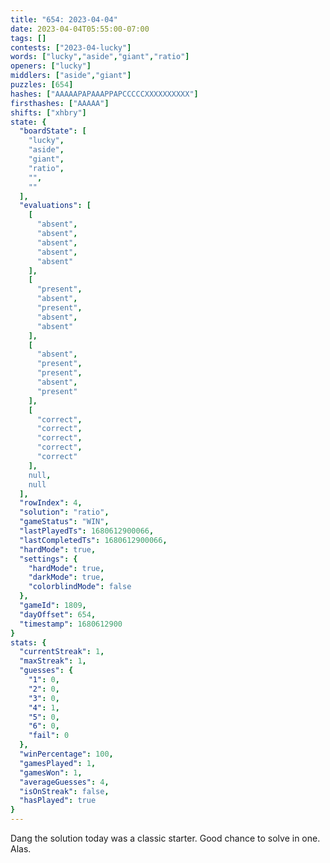 ```yaml
---
title: "654: 2023-04-04"
date: 2023-04-04T05:55:00-07:00
tags: []
contests: ["2023-04-lucky"]
words: ["lucky","aside","giant","ratio"]
openers: ["lucky"]
middlers: ["aside","giant"]
puzzles: [654]
hashes: ["AAAAAPAPAAAPPAPCCCCCXXXXXXXXXX"]
firsthashes: ["AAAAA"]
shifts: ["xhbry"]
state: {
  "boardState": [
    "lucky",
    "aside",
    "giant",
    "ratio",
    "",
    ""
  ],
  "evaluations": [
    [
      "absent",
      "absent",
      "absent",
      "absent",
      "absent"
    ],
    [
      "present",
      "absent",
      "present",
      "absent",
      "absent"
    ],
    [
      "absent",
      "present",
      "present",
      "absent",
      "present"
    ],
    [
      "correct",
      "correct",
      "correct",
      "correct",
      "correct"
    ],
    null,
    null
  ],
  "rowIndex": 4,
  "solution": "ratio",
  "gameStatus": "WIN",
  "lastPlayedTs": 1680612900066,
  "lastCompletedTs": 1680612900066,
  "hardMode": true,
  "settings": {
    "hardMode": true,
    "darkMode": true,
    "colorblindMode": false
  },
  "gameId": 1809,
  "dayOffset": 654,
  "timestamp": 1680612900
}
stats: {
  "currentStreak": 1,
  "maxStreak": 1,
  "guesses": {
    "1": 0,
    "2": 0,
    "3": 0,
    "4": 1,
    "5": 0,
    "6": 0,
    "fail": 0
  },
  "winPercentage": 100,
  "gamesPlayed": 1,
  "gamesWon": 1,
  "averageGuesses": 4,
  "isOnStreak": false,
  "hasPlayed": true
}
---
```

<!-- more -->
Dang the solution today was a classic starter. Good chance to solve in one. Alas. 
